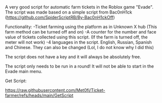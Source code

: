 A very good script for automatic farm tickets in the Roblox game "Evade". The script was made based on a simple script from Bac0nH1ck (https://github.com/SpiderScriptRB/By-Bac0nH1ckOff)

Functionality: 
-Ticket farming using the platform as in Unknown X hub (This farm method can be turned off and on) 
-A counter for the number and face value of tickets collected using this script. (If the farm is turned off, the meter will not work) 
-4 languages in the script. English, Russian, Spanish and Chinese. They can also be changed (Lol, I do not know why I did this) 

The script does not have a key and it will always be absolutely free. 

The script only needs to be run in a round! It will not be able to start in the Evade main menu. 

Get Script:

https://raw.githubusercontent.com/Met0fi/Ticket-farmer/refs/heads/main/GetScript
